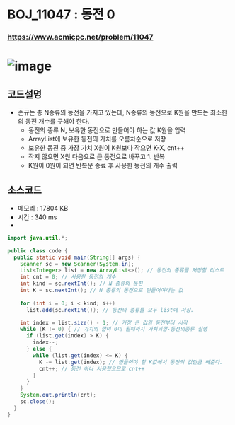 # BOJ_11047 : 동전 0

### https://www.acmicpc.net/problem/11047
# ![image](https://user-images.githubusercontent.com/96826443/160874636-0403142c-014a-44e6-aacb-ab568b6d241c.png)


## 코드설명
* 준규는 총 N종류의 동전을 가지고 있는데, N종류의 동전으로 K원을 만드는 최소한의 동전 개수를 구해야 한다.
  * 동전의 종류 N, 보유한 동전으로 만들어야 하는 값 K원을 입력
  * ArrayList에 보유한 동전의 가치를 오름차순으로 저장
  * 보유한 동전 중 가장 가치 X원이 K원보다 작으면 K-X, cnt++
  * 작지 않으면 X원 다음으로 큰 동전으로 바꾸고 1. 반복
  * K원이 0원이 되면 반복문 종료 후 사용한 동전의 개수 출력

## 소스코드
* 메모리 : 17804 KB
* 시간 : 340 ms
* 
```java
import java.util.*;

public class code {
  public static void main(String[] args) {
    Scanner sc = new Scanner(System.in);
    List<Integer> list = new ArrayList<>(); // 동전의 종류를 저장할 리스트
    int cnt = 0; // 사용한 동전의 개수
    int kind = sc.nextInt(); // N 종류의 동전
    int K = sc.nextInt(); // N 종류의 동전으로 만들어야하는 값
    
    for (int i = 0; i < kind; i++)
      list.add(sc.nextInt()); // 동전의 종류를 모두 list에 저장.

    int index = list.size() - 1; // 가장 큰 값의 동전부터 시작
    while (K != 0) { // 가치의 합이 0이 될때까지 가치의합-동전의종류 실행
      if (list.get(index) > K) {
        index--;
      } else {
        while (list.get(index) <= K) {
          K -= list.get(index); // 만들어야 할 K값에서 동전의 값만큼 빼준다.
          cnt++; // 동전 하나 사용했으므로 cnt++
        }
      }
    }
    System.out.println(cnt);
    sc.close(); 
  }
}
```

